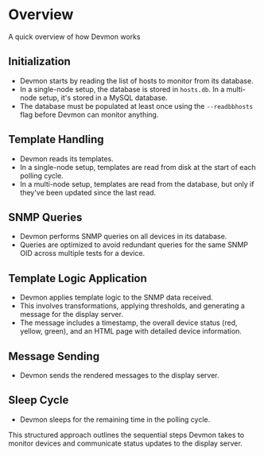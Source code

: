 # Overview
A quick overview of how Devmon works

## Initialization
- Devmon starts by reading the list of hosts to monitor from its database.
- In a single-node setup, the database is stored in `hosts.db`. In a multi-node setup, it's stored 
  in a MySQL database.
- The database must be populated at least once using the `--readbbhosts` flag before Devmon can 
  monitor anything.

## Template Handling
- Devmon reads its templates.
- In a single-node setup, templates are read from disk at the start of each polling cycle.
- In a multi-node setup, templates are read from the database, but only if they've been updated 
  since the last read.

## SNMP Queries
- Devmon performs SNMP queries on all devices in its database.
- Queries are optimized to avoid redundant queries for the same SNMP OID across multiple tests for a
  device.

## Template Logic Application
- Devmon applies template logic to the SNMP data received.
- This involves transformations, applying thresholds, and generating a message for the display 
  server.
- The message includes a timestamp, the overall device status (red, yellow, green), and an HTML page
  with detailed device information.

## Message Sending
- Devmon sends the rendered messages to the display server.

## Sleep Cycle
- Devmon sleeps for the remaining time in the polling cycle.

This structured approach outlines the sequential steps Devmon takes to monitor devices and 
communicate status updates to the display server.
